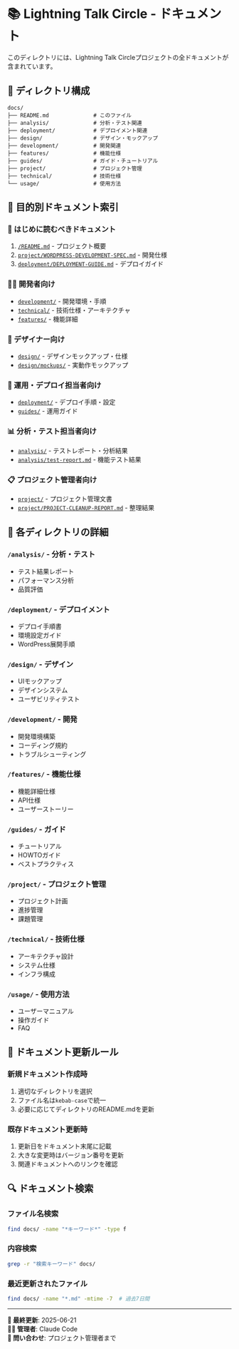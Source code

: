 # 📚 Lightning Talk Circle - ドキュメント

このディレクトリには、Lightning Talk Circleプロジェクトの全ドキュメントが含まれています。

## 📁 ディレクトリ構成

```
docs/
├── README.md              # このファイル
├── analysis/              # 分析・テスト関連
├── deployment/            # デプロイメント関連
├── design/                # デザイン・モックアップ
├── development/           # 開発関連
├── features/              # 機能仕様
├── guides/                # ガイド・チュートリアル
├── project/               # プロジェクト管理
├── technical/             # 技術仕様
└── usage/                 # 使用方法
```

## 🎯 目的別ドキュメント索引

### 🚀 はじめに読むべきドキュメント
1. [`/README.md`](../README.md) - プロジェクト概要
2. [`project/WORDPRESS-DEVELOPMENT-SPEC.md`](project/WORDPRESS-DEVELOPMENT-SPEC.md) - 開発仕様
3. [`deployment/DEPLOYMENT-GUIDE.md`](deployment/DEPLOYMENT-GUIDE.md) - デプロイガイド

### 👨‍💻 開発者向け
- [`development/`](development/) - 開発環境・手順
- [`technical/`](technical/) - 技術仕様・アーキテクチャ
- [`features/`](features/) - 機能詳細

### 🎨 デザイナー向け
- [`design/`](design/) - デザインモックアップ・仕様
- [`design/mockups/`](design/mockups/) - 実動作モックアップ

### 🚢 運用・デプロイ担当者向け
- [`deployment/`](deployment/) - デプロイ手順・設定
- [`guides/`](guides/) - 運用ガイド

### 📊 分析・テスト担当者向け
- [`analysis/`](analysis/) - テストレポート・分析結果
- [`analysis/test-report.md`](analysis/test-report.md) - 機能テスト結果

### 📋 プロジェクト管理者向け
- [`project/`](project/) - プロジェクト管理文書
- [`project/PROJECT-CLEANUP-REPORT.md`](project/PROJECT-CLEANUP-REPORT.md) - 整理結果

## 📖 各ディレクトリの詳細

### `/analysis/` - 分析・テスト
- テスト結果レポート
- パフォーマンス分析
- 品質評価

### `/deployment/` - デプロイメント
- デプロイ手順書
- 環境設定ガイド
- WordPress展開手順

### `/design/` - デザイン
- UIモックアップ
- デザインシステム
- ユーザビリティテスト

### `/development/` - 開発
- 開発環境構築
- コーディング規約
- トラブルシューティング

### `/features/` - 機能仕様
- 機能詳細仕様
- API仕様
- ユーザーストーリー

### `/guides/` - ガイド
- チュートリアル
- HOWTOガイド
- ベストプラクティス

### `/project/` - プロジェクト管理
- プロジェクト計画
- 進捗管理
- 課題管理

### `/technical/` - 技術仕様
- アーキテクチャ設計
- システム仕様
- インフラ構成

### `/usage/` - 使用方法
- ユーザーマニュアル
- 操作ガイド
- FAQ

## 🔄 ドキュメント更新ルール

### 新規ドキュメント作成時
1. 適切なディレクトリを選択
2. ファイル名は`kebab-case`で統一
3. 必要に応じてディレクトリのREADME.mdを更新

### 既存ドキュメント更新時
1. 更新日をドキュメント末尾に記載
2. 大きな変更時はバージョン番号を更新
3. 関連ドキュメントへのリンクを確認

## 🔍 ドキュメント検索

### ファイル名検索
```bash
find docs/ -name "*キーワード*" -type f
```

### 内容検索
```bash
grep -r "検索キーワード" docs/
```

### 最近更新されたファイル
```bash
find docs/ -name "*.md" -mtime -7  # 過去7日間
```

---

**📅 最終更新**: 2025-06-21  
**👨‍💻 管理者**: Claude Code  
**📧 問い合わせ**: プロジェクト管理者まで